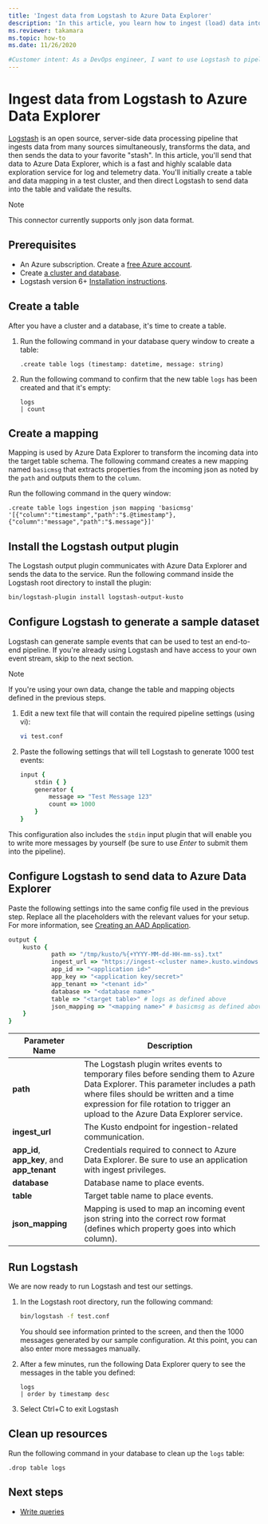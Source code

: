 ```yaml
---
title: 'Ingest data from Logstash to Azure Data Explorer'
description: 'In this article, you learn how to ingest (load) data into Azure Data Explorer from Logstash'
ms.reviewer: takamara
ms.topic: how-to
ms.date: 11/26/2020

#Customer intent: As a DevOps engineer, I want to use Logstash to pipeline logs and ingest into Azure Data Explorer so that I can analyze them later.
---
```


# Ingest data from Logstash to Azure Data Explorer

[Logstash](https://www.elastic.co/products/logstash) is an open source, server-side data processing pipeline that ingests data from many sources simultaneously, transforms the data, and then sends the data to your favorite "stash". In this article, you'll send that data to Azure Data Explorer, which is a fast and highly scalable data exploration service for log and telemetry data. You'll initially create a table and data mapping in a test cluster, and then direct Logstash to send data into the table and validate the results.

> [!NOTE]
> This connector currently supports only json data format.

## Prerequisites

* An Azure subscription. Create a [free Azure account](https://azure.microsoft.com/free/).
* Create [a cluster and database](create-cluster-database-portal.md).
* Logstash version 6+ [Installation instructions](https://www.elastic.co/guide/en/logstash/current/installing-logstash.html).

## Create a table

After you have a cluster and a database, it's time to create a table.

1. Run the following command in your database query window to create a table:

    ```Kusto
    .create table logs (timestamp: datetime, message: string)
    ```

1. Run the following command to confirm that the new table `logs` has been created and that it's empty:
    ```Kusto
    logs
    | count
    ```

## Create a mapping

Mapping is used by Azure Data Explorer to transform the incoming data into the target table schema. The following command creates a new mapping named `basicmsg` that extracts properties from the incoming json as noted by the `path` and outputs them to the `column`.

Run the following command in the query window:

```Kusto
.create table logs ingestion json mapping 'basicmsg' '[{"column":"timestamp","path":"$.@timestamp"},{"column":"message","path":"$.message"}]'
```

## Install the Logstash output plugin

The Logstash output plugin communicates with Azure Data Explorer and sends the data to the service.
Run the following command inside the Logstash root directory to install the plugin:

```sh
bin/logstash-plugin install logstash-output-kusto
```

## Configure Logstash to generate a sample dataset

Logstash can generate sample events that can be used to test an end-to-end pipeline.
If you're already using Logstash and have access to your own event stream, skip to the next section. 

> [!NOTE]
> If you're using your own data, change the table and mapping objects defined in the previous steps.

1. Edit a new text file that will contain the required pipeline settings (using vi):

    ```sh
    vi test.conf
    ```

1. Paste the following settings that will tell Logstash to generate 1000 test events:

    ```ruby
    input {
        stdin { }
        generator {
            message => "Test Message 123"
            count => 1000
        }
    }
    ```

This configuration also includes the `stdin` input plugin that will enable you to write more messages by yourself (be sure to use *Enter* to submit them into the pipeline).

## Configure Logstash to send data to Azure Data Explorer

Paste the following settings into the same config file used in the previous step. Replace all the placeholders with the relevant values for your setup. For more information, see [Creating an AAD Application](./provision-azure-ad-app.md). 

```ruby
output {
    kusto {
            path => "/tmp/kusto/%{+YYYY-MM-dd-HH-mm-ss}.txt"
            ingest_url => "https://ingest-<cluster name>.kusto.windows.net/"
            app_id => "<application id>"
            app_key => "<application key/secret>"
            app_tenant => "<tenant id>"
            database => "<database name>"
            table => "<target table>" # logs as defined above
            json_mapping => "<mapping name>" # basicmsg as defined above
    }
}
```

| Parameter Name | Description |
| --- | --- |
| **path** | The Logstash plugin writes events to temporary files before sending them to Azure Data Explorer. This parameter includes a path where files should be written and a time expression for file rotation to trigger an upload to the Azure Data Explorer service.|
| **ingest_url** | The Kusto endpoint for ingestion-related communication.|
| **app_id**,  **app_key**, and **app_tenant**| Credentials required to connect to Azure Data Explorer. Be sure to use an application with ingest privileges. |
| **database**| Database name to place events. |
| **table** | Target table name to place events. |
| **json_mapping** | Mapping is used to map an incoming event json string into the correct row format (defines which property goes into which column). |

## Run Logstash

We are now ready to run Logstash and test our settings.

1. In the Logstash root directory, run the following command:

    ```sh
    bin/logstash -f test.conf
    ```

    You should see information printed to the screen, and then the 1000 messages generated by our sample configuration. At this point, you can also enter more messages manually.

1. After a few minutes, run the following Data Explorer query to see the messages in the table you defined:

    ```Kusto
    logs
    | order by timestamp desc
    ```

1. Select Ctrl+C to exit Logstash

## Clean up resources

Run the following command in your database to clean up the `logs` table:

```Kusto
.drop table logs
```

## Next steps

* [Write queries](write-queries.md)
